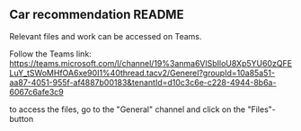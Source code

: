 ## Car recommendation README

Relevant files and work can be accessed on Teams.

Follow the Teams link: https://teams.microsoft.com/l/channel/19%3anma6VlSbIloU8Xp5YU60zQFELuY_tSWoMHfOA6xe90I1%40thread.tacv2/Generel?groupId=10a85a51-aa87-4051-955f-af4887b00183&tenantId=d10c3c6e-c228-4944-8b6a-6067c6afe3c9

to access the files, go to the "General" channel and click on the "Files"-button
